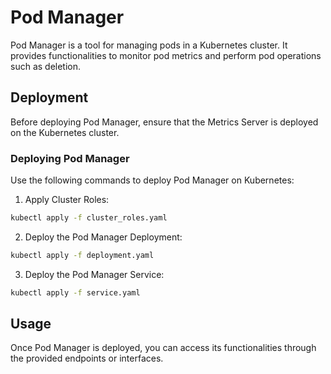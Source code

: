 

# Pod Manager

Pod Manager is a tool for managing pods in a Kubernetes cluster. It provides functionalities to monitor pod metrics and perform pod operations such as deletion.

## Deployment

Before deploying Pod Manager, ensure that the Metrics Server is deployed on the Kubernetes cluster.


### Deploying Pod Manager

Use the following commands to deploy Pod Manager on Kubernetes:

1. Apply Cluster Roles:

```bash
kubectl apply -f cluster_roles.yaml
```

2. Deploy the Pod Manager Deployment:

```bash
kubectl apply -f deployment.yaml
```



3. Deploy the Pod Manager Service:

```bash
kubectl apply -f service.yaml
```


## Usage

Once Pod Manager is deployed, you can access its functionalities through the provided endpoints or interfaces.


